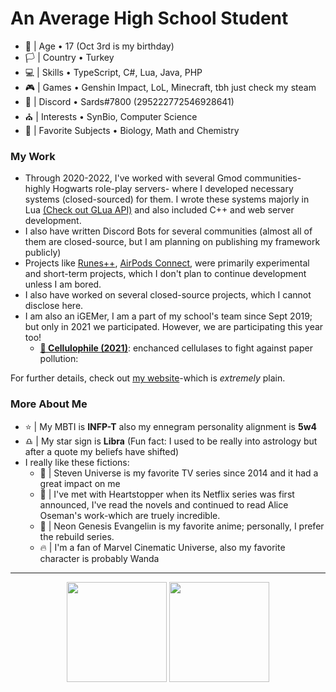 
# An Average High School Student
- 🎂 | Age • 17 (Oct 3rd is my birthday)
- 🏳️ | Country • Turkey
- 💻 | Skills • TypeScript, C#, Lua, Java, PHP
- 🎮 | Games • Genshin Impact, LoL, Minecraft, tbh just check my steam
- 📧 | Discord • Sards#7800 (295222772546928641)
- ⛪ | Interests • SynBio, Computer Science
- 🥽 | Favorite Subjects • Biology, Math and Chemistry

### My Work
- Through 2020-2022, I've worked with several Gmod communities-highly Hogwarts role-play servers- where I developed necessary systems (closed-sourced) for them. I wrote these systems majorly in Lua [(Check out GLua API)](https://wiki.facepunch.com/gmod/) and also included C++ and web server development. 
- I also have written Discord Bots for several communities (almost all of them are closed-source, but I am planning on publishing my framework publicly)
- Projects like [Runes++](https://github.com/cborac/Runes-plus-plus), [AirPods Connect](https://github.com/cborac/AirPods-Connect), were primarily experimental and short-term projects, which I don't plan to continue development unless I am bored.
- I also have worked on several closed-source projects, which I cannot disclose here.
- I am also an iGEMer, I am a part of my school's team since Sept 2019; but only in 2021 we participated. However, we are participating this year too!
  - **[🥈 Cellulophile (2021)](https://2021.igem.org/Team:Saint_Joseph)**: enchanced cellulases to fight against paper pollution: 

For further details, check out [my website](https://boraciner-is.me)-which is *extremely* plain.

### More About Me
- ⭐ | My MBTI is **INFP-T** also my ennegram personality alignment is **5w4**
- ♎ | My star sign is **Libra** (Fun fact: I used to be really into astrology but after a quote my beliefs have shifted)
- I really like these fictions:
  - 🌸 | Steven Universe is my favorite TV series since 2014 and it had a great impact on me
  - 🍂 | I've met with Heartstopper when its Netflix series was first announced, I've read the novels and continued to read Alice Oseman's work-which are truely incredible.
  - 🤖 | Neon Genesis Evangeliın is my favorite anime; personally, I prefer the rebuild series.
  - 🔥 | I'm a fan of Marvel Cinematic Universe, also my favorite character is probably Wanda
<hr>

<p align="center">
  <a>
  <img height="160em" src="https://github-readme-stats-eight-theta.vercel.app/api?username=cborac&show_icons=true&theme=slateorange&include_all_commits=true&title_color=faa627&icon_color=faa627&text_color=ffffff&bg_color=36393f00">
  <img height="160em" src="https://github-readme-stats-eight-theta.vercel.app/api/top-langs/?username=cborac&layout=compact&langs_count=8&title_color=faa627&icon_color=faa627&text_color=ffffff&bg_color=36393f00">
  </a>
</p>

